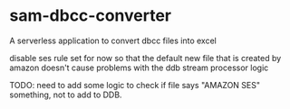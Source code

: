 # sam-dbcc-converter
A serverless application to convert dbcc files into excel


disable ses rule set for now so that the default new file that is created by amazon doesn't cause problems with the ddb stream processor logic

TODO: need to add some logic to check if file says "AMAZON SES" something, not to add to DDB.